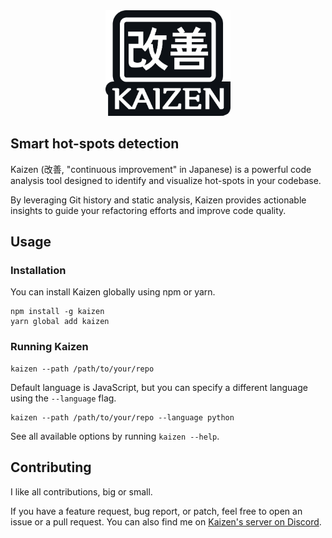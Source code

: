 <center>
<img src="logo.png" alt="Kaizen logo" width="200"/>
</center>

## Smart hot-spots detection

Kaizen (改善, "continuous improvement" in Japanese) is a powerful code analysis tool designed to identify and visualize hot-spots in your codebase.

By leveraging Git history and static analysis, Kaizen provides actionable insights to guide your refactoring efforts and improve code quality.

## Usage

### Installation

You can install Kaizen globally using npm or yarn.

```shell
npm install -g kaizen
yarn global add kaizen
```

### Running Kaizen

```shell
kaizen --path /path/to/your/repo
```

Default language is JavaScript, but you can specify a different language using the `--language` flag.
```shell
kaizen --path /path/to/your/repo --language python
```

See all available options by running `kaizen --help`.

## Contributing

I like all contributions, big or small. 

If you have a feature request, bug report, or patch, feel free to open an issue or a pull request.
You can also find me on [Kaizen's server on Discord](https://discord.gg/EWfmnnfb5T).
